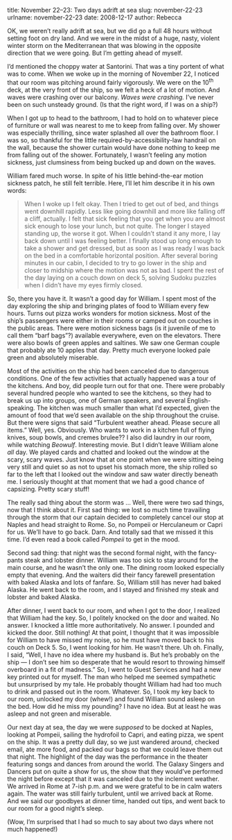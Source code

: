 title: November 22&ndash;23: Two days adrift at sea
slug: november-22-23
urlname: november-22-23
date: 2008-12-17
author: Rebecca

OK, we weren&#x02bc;t really adrift at sea, but we did go a full 48 hours
without setting foot on dry land. And we were in the midst of a huge, nasty,
violent winter storm on the Mediterranean that was blowing in the opposite
direction that we were going. But I&#x02bc;m getting ahead of myself.

I&#x02bc;d mentioned the choppy water at Santorini. That was a tiny portent of
what was to come. When we woke up in the morning of November 22, I noticed that
our room was pitching around fairly vigorously. We were on the 10<sup>th</sup>
deck, at the very front of the ship, so we felt a heck of a lot of motion. And
waves were crashing over our balcony. *Waves were crashing.* I&#x02bc;ve never
been on such unsteady ground. (Is that the right word, if I was on a ship?)

When I got up to head to the bathroom, I had to hold on to whatever piece of
furniture or wall was nearest to me to keep from falling over. My shower was
especially thrilling, since water splashed all over the bathroom floor. I was
so, so thankful for the little required-by-accessibility-law handrail on the
wall, because the shower curtain would have done nothing to keep me from falling
out of the shower. Fortunately, I wasn&#x02bc;t feeling any motion sickness,
just clumsiness from being bucked up and down on the waves.

William fared much worse. In spite of his little behind-the-ear motion sickness
patch, he still felt terrible. Here, I&#x02bc;ll let him describe it in his own
words:

<blockquote class="blockquote pl-3 border-left">
	When I woke up I felt okay. Then I tried to get out of bed, and things went
	downhill rapidly. Less like going downhill and more like falling off a
	cliff, actually. I felt that sick feeling that you get when you are almost
	sick enough to lose your lunch, but not quite. The longer I stayed standing
	up, the worse it got. When I couldn&#x02bc;t stand it any more, I lay back
	down until I was feeling better. I finally stood up long enough to take a
	shower and get dressed, but as soon as I was ready I was back on the bed in
	a comfortable horizontal position. After several boring minutes in our
	cabin, I decided to try to go lower in the ship and closer to midship where
	the motion was not as bad. I spent the rest of the day laying on a couch
	down on deck 5, solving Sudoku puzzles when I didn&#x02bc;t have my eyes
	firmly closed.
</blockquote>

So, there you have it. It wasn&#x02bc;t a good day for William. I spent most of
the day exploring the ship and bringing plates of food to William every few
hours. Turns out pizza works wonders for motion sickness. Most of the
ship&#x02bc;s passengers were either in their rooms or camped out on couches in
the public areas. There were motion sickness bags (is it juvenile of me to call
them &ldquo;barf bags&rdquo;?) available everywhere, even on the elevators.
There were also bowls of green apples and saltines. We saw one German couple
that probably ate 10 apples that day. Pretty much everyone looked pale green and
absolutely miserable.

Most of the activities on the ship had been canceled due to dangerous
conditions. One of the few activities that actually happened was a tour of the
kitchens. And boy, did people turn out for that one. There were probably several
hundred people who wanted to see the kitchens, so they had to break us up into
groups, one of German speakers, and several English-speaking. The kitchen was
much smaller than what I&#x02bc;d expected, given the amount of food that
we&#x02bc;d seen available on the ship throughout the cruise. But there were
signs that said &ldquo;Turbulent weather ahead. Please secure all items.&rdquo;
Well, yes. Obviously. Who wants to work in a kitchen full of flying knives, soup
bowls, and cremes brulee?? I also did laundry in our room, while watching
_Beowulf_. Interesting movie. But I didn&#x02bc;t leave William alone *all* day.
We played cards and chatted and looked out the window at the scary, scary waves.
Just know that at one point when we were sitting being very still and quiet so
as not to upset his stomach more, the ship rolled so far to the left that I
looked out the window and saw water directly beneath me. I seriously thought at
that moment that we had a good chance of capsizing. Pretty scary stuff!

The really sad thing about the storm was &hellip; Well, there were two sad
things, now that I think about it. First sad thing: we lost so much time
travailing through the storm that our captain decided to completely cancel our
stop at Naples and head straight to Rome. So, no Pompeii or Herculaneum or Capri
for us. We&#x02bc;ll have to go back. Darn. And totally sad that we missed it
this time. I&#x02bc;d even read a book called _Pompeii_ to get in the mood.

Second sad thing: that night was the second formal night, with the fancy-pants
steak and lobster dinner. William was too sick to stay around for the main
course, and he wasn&#x02bc;t the only one. The dining room looked especially
empty that evening. And the waiters did their fancy farewell presentation with
baked Alaska and lots of fanfare. So, William still has never had baked Alaska.
He went back to the room, and I stayed and finished my steak and lobster and
baked Alaska.

After dinner, I went back to our room, and when I got to the door, I realized
that William had the key. So, I politely knocked on the door and waited. No
answer. I knocked a little more authoritatively. No answer. I pounded and kicked
the door. Still nothing! At that point, I thought that it was impossible for
William to have missed my noise, so he must have moved back to his couch on Deck
5. So, I went looking for him. He wasn&#x02bc;t there. Uh oh. Finally, I said,
&ldquo;Well, I have no idea where my husband is. But he&#x02bc;s probably on the
ship &mdash; I don&#x02bc;t see him so desperate that he would resort to
throwing himself overboard in a fit of madness.&rdquo; So, I went to Guest
Services and had a new key printed out for myself. The man who helped me seemed
sympathetic but unsurprised by my tale. He probably thought William had had too
much to drink and passed out in the room. Whatever. So, I took my key back to
our room, unlocked my door (whew!) and found William sound asleep on the bed.
How did he miss my pounding? I have no idea. But at least he was asleep and not
green and miserable.

Our next day at sea, the day we were *supposed* to be docked at Naples, looking
at Pompeii, sailing the hydrofoil to Capri, and eating pizza, we spent on the
ship. It was a pretty dull day, so we just wandered around, checked email, ate
more food, and packed our bags so that we could leave them out that night. The
highlight of the day was the performance in the theater featuring songs and
dances from around the world. The Galaxy Singers and Dancers put on quite a show
for us, the show that they would&#x02bc;ve performed the night before except
that it was canceled due to the inclement weather. We arrived in Rome at 7-ish
p.m. and we were grateful to be in calm waters again. The water was still fairly
turbulent, until we arrived back at Rome. And we said our goodbyes at dinner
time, handed out tips, and went back to our room for a good night&#x02bc;s
sleep.

(Wow, I&#x02bc;m surprised that I had so much to say about two days where not
much happened!)

